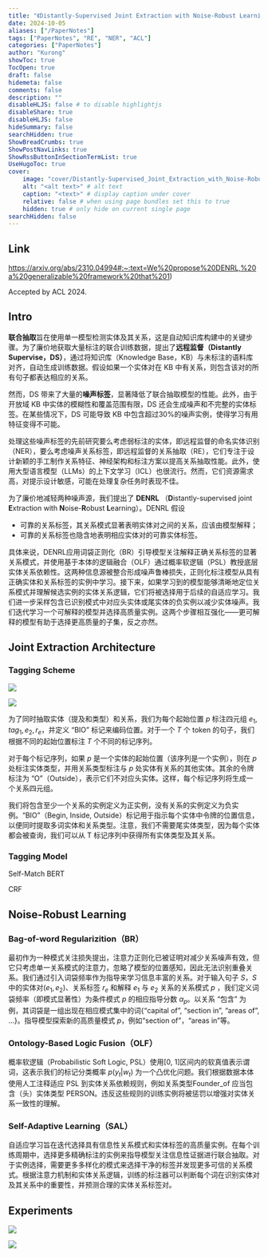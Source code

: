 ```yaml
---
title: "《Distantly-Supervised Joint Extraction with Noise-Robust Learning》笔记"
date: 2024-10-05
aliases: ["/PaperNotes"]
tags: ["PaperNotes", "RE", "NER", "ACL"]
categories: ["PaperNotes"]
author: "Kurong"
showToc: true
TocOpen: true
draft: false
hidemeta: false
comments: false
description: ""
disableHLJS: false # to disable highlightjs
disableShare: true
disableHLJS: false
hideSummary: false
searchHidden: true
ShowBreadCrumbs: true
ShowPostNavLinks: true
ShowRssButtonInSectionTermList: true
UseHugoToc: true
cover:
    image: "cover/Distantly-Supervised_Joint_Extraction_with_Noise-Robust_Learning.png" # image path/url
    alt: "<alt text>" # alt text
    caption: "<text>" # display caption under cover
    relative: false # when using page bundles set this to true
    hidden: true # only hide on current single page
searchHidden: false
---
```


## Link

https://arxiv.org/abs/2310.04994#:~:text=We%20propose%20DENRL,%20a%20generalizable%20framework%20that%201)

Accepted by ACL 2024.



## Intro

**联合抽取**旨在使用单一模型检测实体及其关系，这是自动知识库构建中的关键步骤。为了廉价地获取大量标注的联合训练数据，提出了**远程监督（Distantly Supervise，DS）**，通过将知识库（Knowledge Base，KB）与未标注的语料库对齐，自动生成训练数据。假设如果一个实体对在 KB 中有关系，则包含该对的所有句子都表达相应的关系。

然而，DS 带来了大量的**噪声标签**，显著降低了联合抽取模型的性能。此外，由于开放域 KB 中实体的模糊性和覆盖范围有限，DS 还会生成噪声和不完整的实体标签。在某些情况下，DS 可能导致 KB 中包含超过30%的噪声实例，使得学习有用特征变得不可能。

处理这些噪声标签的先前研究要么考虑弱标注的实体，即远程监督的命名实体识别（NER），要么考虑噪声关系标签，即远程监督的关系抽取（RE），它们专注于设计新颖的手工制作关系特征、神经架构和标注方案以提高关系抽取性能。此外，使用大型语言模型（LLMs）的上下文学习（ICL）也很流行。然而，它们资源需求高，对提示设计敏感，可能在处理复杂任务时表现不佳。

为了廉价地减轻两种噪声源，我们提出了 **DENRL** （**D**istantly-supervised joint **E**xtraction with **N**oise-**R**obust **L**earning）。DENRL 假设

- 可靠的关系标签，其关系模式显著表明实体对之间的关系，应该由模型解释；
- 可靠的关系标签也隐含地表明相应实体对的可靠实体标签。

具体来说，DENRL应用词袋正则化（BR）引导模型关注解释正确关系标签的显著关系模式，并使用基于本体的逻辑融合（OLF）通过概率软逻辑（PSL）教授底层实体关系依赖性。这两种信息源被整合形成噪声鲁棒损失，正则化标注模型从具有正确实体和关系标签的实例中学习。接下来，如果学习到的模型能够清晰地定位关系模式并理解候选实例的实体关系逻辑，它们将被选择用于后续的自适应学习。我们进一步采样包含已识别模式中对应头实体或尾实体的负实例以减少实体噪声。我们迭代学习一个可解释的模型并选择高质量实例。这两个步骤相互强化——更可解释的模型有助于选择更高质量的子集，反之亦然。



## Joint Extraction Architecture

### Tagging Scheme

![](/img/PaperNotes/Distantly-Supervised_Joint_Extraction_with_Noise-Robust_Learning/img1.png)

![](/img/PaperNotes/Distantly-Supervised_Joint_Extraction_with_Noise-Robust_Learning/img2.png)

为了同时抽取实体（提及和类型）和关系，我们为每个起始位置 $p$ 标注四元组 ${e_1, tag_1, e_2, r_e}$，并定义 “BIO” 标记来编码位置。对于一个 $T$ 个 token 的句子，我们根据不同的起始位置标注 $T$ 个不同的标记序列。

对于每个标记序列，如果 $p$ 是一个实体的起始位置（该序列是一个实例），则在 $p$ 处标注实体类型，并用关系类型标注与 $p$ 处实体有关系的其他实体。其余的令牌标注为 “O”（Outside），表示它们不对应头实体。这样，每个标记序列将生成一个关系四元组。

我们将包含至少一个关系的实例定义为正实例，没有关系的实例定义为负实例。“BIO”（Begin, Inside, Outside）标记用于指示每个实体中令牌的位置信息，以便同时提取多词实体和关系类型。注意，我们不需要尾实体类型，因为每个实体都会被查询，我们可以从 T 标记序列中获得所有实体类型及其关系。

### Tagging Model

Self-Match BERT

CRF



## Noise-Robust Learning

### Bag-of-word Regularizition（BR）

最初作为一种模式关注损失提出，注意力正则化已被证明对减少关系噪声有效，但它只考虑单一关系模式的注意力，忽略了模型的位置感知，因此无法识别重叠关系。我们通过引入词袋频率作为指导来学习信息丰富的关系。对于输入句子 $S$，$S$ 中的实体对$(e_1, e_2)$、关系标签 $r_e$ 和解释 $e_1$ 与 $e_2$ 关系的关系模式 $p$ ，我们定义词袋频率（即模式显著性）为条件模式 $p$ 的相应指导分数 $\alpha_p$。以关系 “包含” 为例，其词袋是一组出现在相应模式集中的词{“capital of”, “section in”, “areas of”, …}。指导模型探索新的高质量模式 $p$，例如“section of”，“areas in”等。

### Ontology-Based Logic Fusion（OLF）

概率软逻辑（Probabilistic Soft Logic, PSL）使用[0, 1]区间内的软真值表示谓词，这表示我们的标记分类概率 $p(y_t|w_t)$ 为一个凸优化问题。我们根据数据本体使用人工注释适应 PSL 到实体关系依赖规则，例如关系类型Founder_of 应当包含（头）实体类型 PERSON。违反这些规则的训练实例将被惩罚以增强对实体关系一致性的理解。

### Self-Adaptive Learning（SAL）

自适应学习旨在迭代选择具有信息性关系模式和实体标签的高质量实例。在每个训练周期中，选择更多精确标注的实例来指导模型关注信息性证据进行联合抽取。对于实例选择，需要更多多样化的模式来选择干净的标签并发现更多可信的关系模式。根据注意力机制和实体关系逻辑，训练的标注器可以判断每个词在识别实体对及其关系中的重要性，并预测合理的实体关系标签对。



## Experiments

![](/img/PaperNotes/Distantly-Supervised_Joint_Extraction_with_Noise-Robust_Learning/img3.png)

![](/img/PaperNotes/Distantly-Supervised_Joint_Extraction_with_Noise-Robust_Learning/img4.png)

